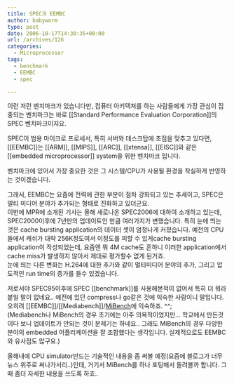 ```yaml
---
title: SPEC과 EEMBC
author: babyworm
type: post
date: 2006-10-17T14:30:35+00:00
url: /archives/126
categories:
  - Microprocessor
tags:
  - benchmark
  - EEMBC
  - spec

---
```

이런 저런 벤치마크가 있습니다만, 컴퓨터 아키텍쳐를 하는 사람들에게 가장 관심이 집중되는 벤치마크는 바로 [[Standard Performance Evaluation Corporation]]의 SPEC 벤치마크이지요.

SPEC이 범용 마이크로 프로세서, 특히 서버와 데스크탑에 초점을 맞추고 있다면, [[EEMBC]]는 [[ARM]], [[MIPS]], [[ARC]], [[xtensa]], [[EISC]]와 같은 [[embedded microprocessor]] system을 위한 벤치마크 입니다.

벤치마크에 있어서 가장 중요한 것은 그 시스템/CPU가 사용될 환경을 착실하게 반영하는 것이겠습니다.

그래서, EEMBC는 요즘에 전력에 관한 부분이 점차 강화되고 있는 추세이고, SPEC은 멀티 미디어 분야가 추가되는 형태로 진화하고 있더군요.  
이번에 MPR에 소개된 기사는 올해 새로나온 SPEC2006에 대하여 소개하고 있는데, SPEC2000이후에 7년만의 업데이트인 만큼 여러가지가 변했습니다. 특히 눈에 띄는 것은 cache bursting application의 데이터 셋이 엄청나게 커졌습니다. 예전의 CPU들에서 캐쉬가 대략 256K정도여서 이정도를 피할 수 있게cache bursting application이 작성되었는데, 요즘엔 뭐 4M cache도 흔하니 이러한 application에서 cache miss가 발생하지 않아서 제대로 평가할수 없게 된거죠.  
눈에 띄는 다른 변화는 H.264에 대한 추가와 같이 멀티미디어 분야의 추가, 그리고 압도적인 run time의 증가를 들수 있겠습니다.

저로서야 SPEC95이후에 SPEC [[benchmark]]를 사용해본적이 없어서 특히 더 뭐라 붙일 말이 없네요.. 예전에 있던 compress나 go같은 것에 익숙한 사람이니 말입니다.  오히려 [[EEMBC]]/[[Mediabench]]/<a href="http://www.eecs.umich.edu/mibench/" target="_blank">MiBench</a>에 익숙하죠. ^^;  
(Mediabench나 MiBench의 경우 초기에는 아주 의욕적이었지만&#8230; 학교에서 만든것이다 보니 업데이트가 안되는 것이 문제기는 하네요.. 그래도 MiBench의 경우 다양한 분야의 embedded 어플리케이션을 잘 조합했다는 생각입니다. 실제적으로도 EEMBC와 유사점도 많구요.)

올해내에 CPU simulator만드는 기술적인 내용을 좀 써볼 예정(요즘에 블로그가 너무 뉴스 위주로 써나가서리..)인데, 거기서 MiBench를 하나 포팅해서 돌려볼까 합니다. 그때 좀더 자세한 내용을 쓰도록 하죠..